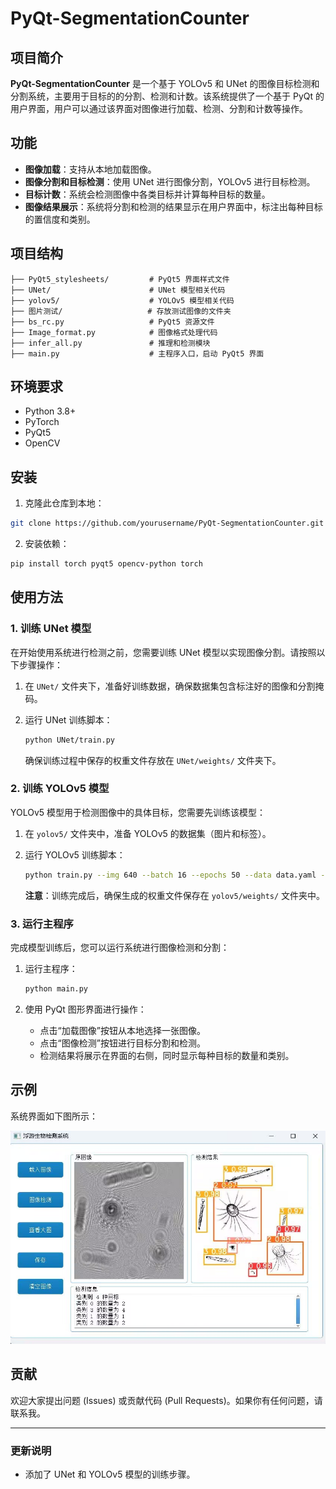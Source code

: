
# PyQt-SegmentationCounter

## 项目简介

**PyQt-SegmentationCounter** 是一个基于 YOLOv5 和 UNet 的图像目标检测和分割系统，主要用于目标的的分割、检测和计数。该系统提供了一个基于 PyQt 的用户界面，用户可以通过该界面对图像进行加载、检测、分割和计数等操作。

## 功能

- **图像加载**：支持从本地加载图像。
- **图像分割和目标检测**：使用 UNet 进行图像分割，YOLOv5 进行目标检测。
- **目标计数**：系统会检测图像中各类目标并计算每种目标的数量。
- **图像结果展示**：系统将分割和检测的结果显示在用户界面中，标注出每种目标的置信度和类别。

## 项目结构

```
├── PyQt5_stylesheets/         # PyQt5 界面样式文件
├── UNet/                      # UNet 模型相关代码
├── yolov5/                    # YOLOv5 模型相关代码
├── 图片测试/                   # 存放测试图像的文件夹
├── bs_rc.py                   # PyQt5 资源文件
├── Image_format.py            # 图像格式处理代码
├── infer_all.py               # 推理和检测模块
├── main.py                    # 主程序入口，启动 PyQt5 界面
```

## 环境要求

- Python 3.8+
- PyTorch
- PyQt5
- OpenCV

## 安装

1. 克隆此仓库到本地：

```bash
git clone https://github.com/yourusername/PyQt-SegmentationCounter.git
```

2. 安装依赖：

```bash
pip install torch pyqt5 opencv-python torch
```

## 使用方法

### 1. 训练 UNet 模型

在开始使用系统进行检测之前，您需要训练 UNet 模型以实现图像分割。请按照以下步骤操作：

1. 在 `UNet/` 文件夹下，准备好训练数据，确保数据集包含标注好的图像和分割掩码。
2. 运行 UNet 训练脚本：

   ```bash
   python UNet/train.py
   ```

   确保训练过程中保存的权重文件存放在 `UNet/weights/` 文件夹下。

### 2. 训练 YOLOv5 模型

YOLOv5 模型用于检测图像中的具体目标，您需要先训练该模型：

1. 在 `yolov5/` 文件夹中，准备 YOLOv5 的数据集（图片和标签）。
2. 运行 YOLOv5 训练脚本：

   ```bash
   python train.py --img 640 --batch 16 --epochs 50 --data data.yaml --weights yolov5s.pt
   ```

   **注意**：训练完成后，确保生成的权重文件保存在 `yolov5/weights/` 文件夹中。

### 3. 运行主程序

完成模型训练后，您可以运行系统进行图像检测和分割：

1. 运行主程序：

   ```bash
   python main.py
   ```

2. 使用 PyQt 图形界面进行操作：
   - 点击“加载图像”按钮从本地选择一张图像。
   - 点击“图像检测”按钮进行目标分割和检测。
   - 检测结果将展示在界面的右侧，同时显示每种目标的数量和类别。

## 示例

系统界面如下图所示：

![系统界面截图](图片测试/ui.jpg)

## 贡献

欢迎大家提出问题 (Issues) 或贡献代码 (Pull Requests)。如果你有任何问题，请联系我。


---

### 更新说明

- 添加了 UNet 和 YOLOv5 模型的训练步骤。
